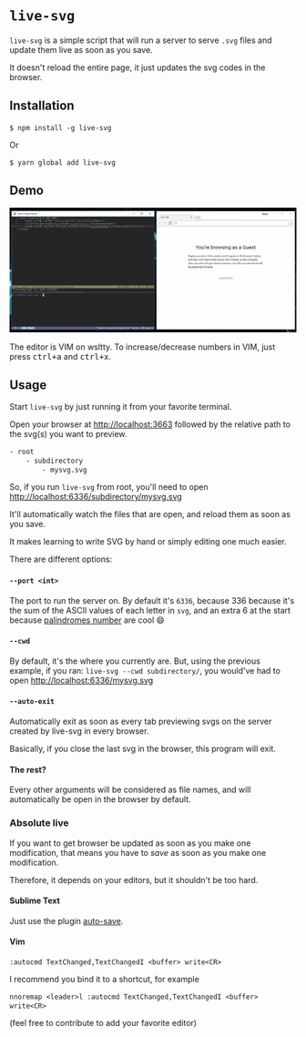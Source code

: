 # `live-svg`

`live-svg` is a simple script that will run a server to serve `.svg` files and
update them live as soon as you save.

It doesn't reload the entire page, it just updates the svg codes in the browser.

## Installation

```
$ npm install -g live-svg
```

Or

```
$ yarn global add live-svg
```

## Demo

![demo of live-svg](demo.gif)

The editor is VIM on wsltty. To increase/decrease numbers in VIM, just press
<kbd>ctrl+a</kbd> and <kbd>ctrl+x</kbd>.

## Usage

Start `live-svg` by just running it from your favorite terminal.

Open your browser at <http://localhost:3663> followed by the
relative path to the svg(s) you want to preview.

```
- root
    - subdirectory
        - mysvg.svg
```

So, if you run `live-svg` from root, you'll need to open
<http://localhost:6336/subdirectory/mysvg.svg>

It'll automatically watch the files that are open, and reload them as soon as you
save.

It makes learning to write SVG by hand or simply editing one much easier.

There are different options:

#### `--port <int>`

The port to run the server on. By default it's `6336`, because 336 because it's
the sum of the ASCII values of each letter in `svg`, and an extra 6 at the start
because [palindromes number][] are cool :smile:

#### `--cwd`

By default, it's the where you currently are. But, using the previous example, if
you ran: `live-svg --cwd subdirectory/`, you would've had to open
<http://localhost:6336/mysvg.svg>

#### `--auto-exit`

Automatically exit as soon as every tab previewing svgs on the server created by
live-svg in every browser.

Basically, if you close the last svg in the browser, this program will exit.

#### The rest?

Every other arguments will be considered as file names, and will automatically be
open in the browser by default.

### Absolute live

If you want to get browser be updated as soon as you make one modification, that
means you have to *save* as soon as you make one modification.

Therefore, it depends on your editors, but it shouldn't be too hard.

#### Sublime Text

Just use the plugin [auto-save](https://packagecontrol.io/packages/auto-save).

#### Vim

```vim
:autocmd TextChanged,TextChangedI <buffer> write<CR>
```

I recommend you bind it to a shortcut, for example

```vim
nnoremap <leader>l :autocmd TextChanged,TextChangedI <buffer> write<CR>
```

(feel free to contribute to add your favorite editor)

[Palindromes number]: https://en.wikipedia.org/wiki/Palindromic_number

